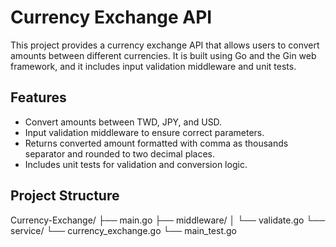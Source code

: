 # Currency Exchange API

This project provides a currency exchange API that allows users to convert amounts between different currencies. It is built using Go and the Gin web framework, and it includes input validation middleware and unit tests.

## Features

- Convert amounts between TWD, JPY, and USD.
- Input validation middleware to ensure correct parameters.
- Returns converted amount formatted with comma as thousands separator and rounded to two decimal places.
- Includes unit tests for validation and conversion logic.

## Project Structure

Currency-Exchange/
├── main.go
├── middleware/
│   └── validate.go
└── service/
    └── currency_exchange.go
└── main_test.go
